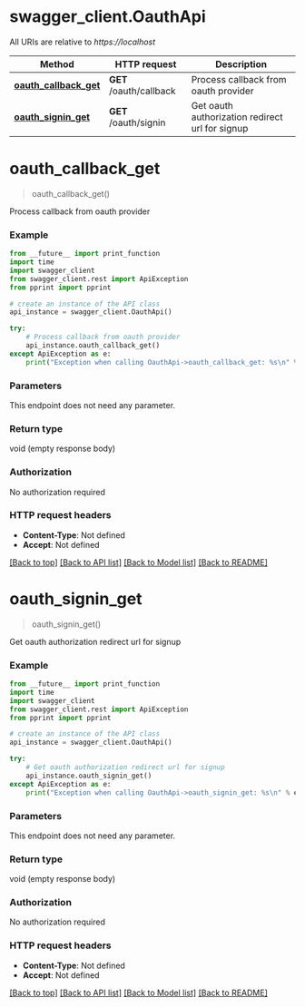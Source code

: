 # swagger_client.OauthApi

All URIs are relative to *https://localhost*

Method | HTTP request | Description
------------- | ------------- | -------------
[**oauth_callback_get**](OauthApi.md#oauth_callback_get) | **GET** /oauth/callback | Process callback from oauth provider
[**oauth_signin_get**](OauthApi.md#oauth_signin_get) | **GET** /oauth/signin | Get oauth authorization redirect url for signup


# **oauth_callback_get**
> oauth_callback_get()

Process callback from oauth provider

### Example
```python
from __future__ import print_function
import time
import swagger_client
from swagger_client.rest import ApiException
from pprint import pprint

# create an instance of the API class
api_instance = swagger_client.OauthApi()

try:
    # Process callback from oauth provider
    api_instance.oauth_callback_get()
except ApiException as e:
    print("Exception when calling OauthApi->oauth_callback_get: %s\n" % e)
```

### Parameters
This endpoint does not need any parameter.

### Return type

void (empty response body)

### Authorization

No authorization required

### HTTP request headers

 - **Content-Type**: Not defined
 - **Accept**: Not defined

[[Back to top]](#) [[Back to API list]](../README.md#documentation-for-api-endpoints) [[Back to Model list]](../README.md#documentation-for-models) [[Back to README]](../README.md)

# **oauth_signin_get**
> oauth_signin_get()

Get oauth authorization redirect url for signup

### Example
```python
from __future__ import print_function
import time
import swagger_client
from swagger_client.rest import ApiException
from pprint import pprint

# create an instance of the API class
api_instance = swagger_client.OauthApi()

try:
    # Get oauth authorization redirect url for signup
    api_instance.oauth_signin_get()
except ApiException as e:
    print("Exception when calling OauthApi->oauth_signin_get: %s\n" % e)
```

### Parameters
This endpoint does not need any parameter.

### Return type

void (empty response body)

### Authorization

No authorization required

### HTTP request headers

 - **Content-Type**: Not defined
 - **Accept**: Not defined

[[Back to top]](#) [[Back to API list]](../README.md#documentation-for-api-endpoints) [[Back to Model list]](../README.md#documentation-for-models) [[Back to README]](../README.md)

